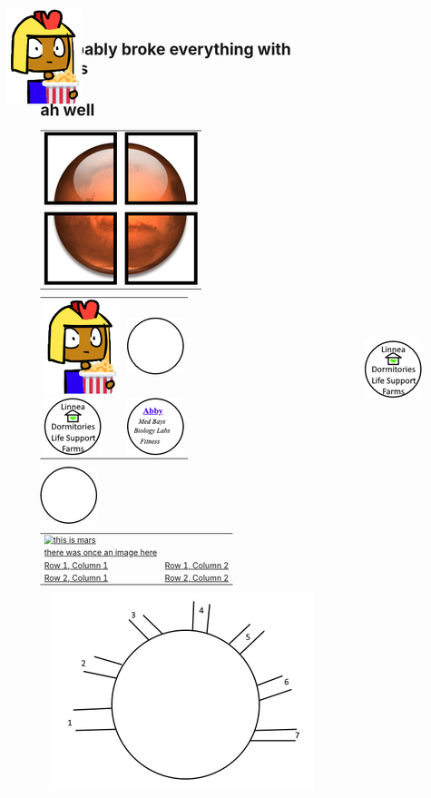 # i probably broke everything with tables
# ah well
<table b=0>
   <tr>
      <td>
         <img src = "mars-quad-1.png" alt = "quad 1">
      </td>
      <td>
         <img src = "mars-quad-2.png" alt = "quad 2">
      </td>
   </tr>
   <td>
         
   </td>
   <tr>
   </tr>
   <tr>
      <td>
         <img src = "mars-quad-3.png" alt = "quad 3">
      </td>
      <td>
         <img src = "mars-quad-4.png" alt = "quad 4">
      </td>
   </tr>
</table>

<table border=0>
   <tr>
     <td>
      <img src = "imperius_popcorn.png" alt = "imperius 1">
     <td>
      <img src = "buttontemplate.png">
     </td>
  </tr>
  <tr>
    <td>
      <img src = "button_linnea.png">
    </td>
    <td>
      <img src = "button_abby.png">
    </td>
  </tr>
</table>


 <a href = "https://www.tutorialspoint.com/html/html_image_links.htm" target = "_self"> 
         <img src = "buttontemplate.png" alt = "Tutorials Point button" border = "0"/>
</href>


<table>
  <tr>
  <td>
   
<a href="http://google.com" rel="some text"> 
  <img src="http://www.myiconfinder.com/uploads/iconsets/256-256-b362b0f23a100870b45756f91e65194a-Mars.png" alt="this is mars">
  </a>
    </td>
  </tr>
  
<tr>
  <td>
there was once an image here
  </td>
  </tr>
     <tr>
            <td>Row 1, Column 1</td>
            <td>Row 1, Column 2</td>
         </tr>
         <tr>
            <td>Row 2, Column 1</td>
            <td>Row 2, Column 2</td>
         </tr>
 
</table>


<IMG STYLE="position:absolute; TOP:35px; LEFT:170px" SRC="imperius_popcorn.png">
  
<IMG STYLE="position:absolute; TOP:620px; LEFT:800px" SRC="button_linnea.png">
<center><img src="rough circle.png"></center>
